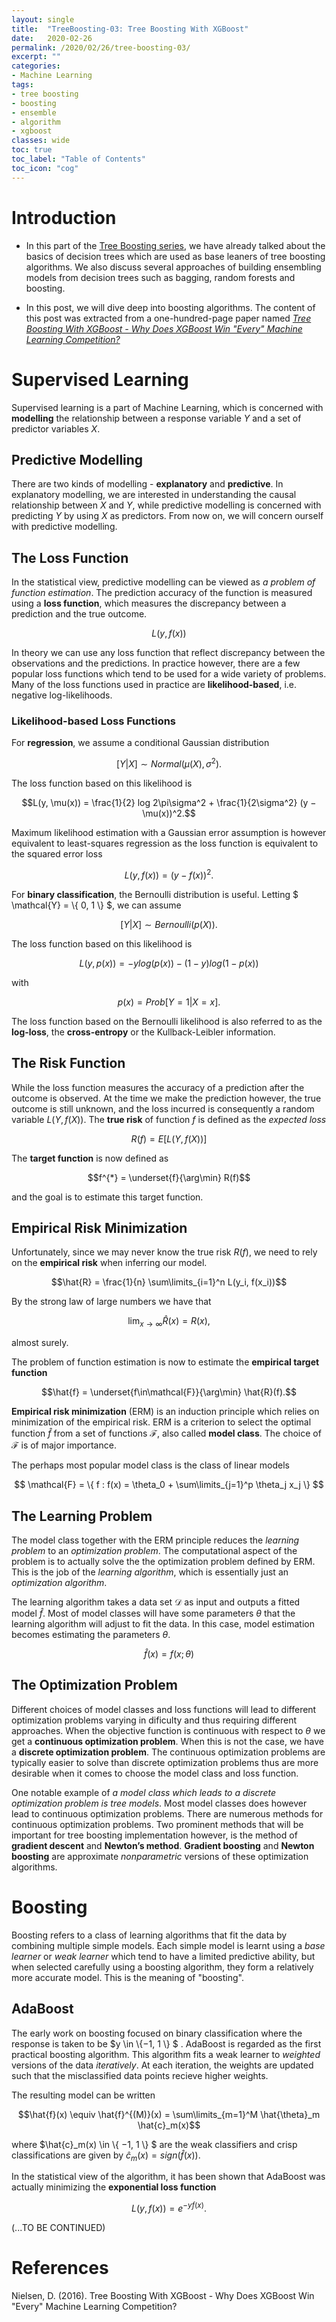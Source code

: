 ```yaml
---
layout: single
title:  "TreeBoosting-03: Tree Boosting With XGBoost"
date:   2020-02-26
permalink: /2020/02/26/tree-boosting-03/
excerpt: ""
categories: 
- Machine Learning
tags:
- tree boosting
- boosting
- ensemble
- algorithm
- xgboost
classes: wide
toc: true
toc_label: "Table of Contents"
toc_icon: "cog"
---
```


# Introduction

- In this part of the [Tree Boosting series](https://datasciblog.github.io/tags/#tree-boosting), we have already talked about the basics of decision trees which are used as base leaners of tree boosting algorithms. We also discuss several approaches of building ensembling models from decision trees such as bagging, random forests and boosting.

- In this post, we will dive deep into boosting algorithms. The content of this post was extracted from a one-hundred-page paper named *[Tree Boosting With XGBoost - Why Does XGBoost Win "Every" Machine Learning Competition?](https://www.semanticscholar.org/paper/Tree-Boosting-With-XGBoost-Why-Does-XGBoost-Win-Nielsen/04e182aa6d36f643a1aea18f3b9384a74538e6a0)*

# Supervised Learning

Supervised learning is a part of Machine Learning, which is concerned with **modelling** the relationship between a response variable $Y$ and a set of predictor variables $X$.

## Predictive Modelling

There are two kinds of modelling - **explanatory** and **predictive**. In explanatory modelling, we are interested in understanding the causal relationship between $X$ and $Y$, while predictive modelling is concerned with predicting $Y$ by using $X$ as predictors. From now on, we will concern ourself with predictive modelling.

## The Loss Function

 In the statistical view, predictive modelling can be viewed as *a problem of function estimation*. The prediction accuracy of the function is measured using a **loss function**, which measures the discrepancy between a prediction and the true outcome.

$$L(y, f(x))$$

In theory we can use any loss function that reflect discrepancy between the observations and the predictions. In practice however, there are a few popular loss functions which tend to be used for a wide variety of problems. Many of the loss functions used in practice are **likelihood-based**, i.e. negative log-likelihoods.

### Likelihood-based Loss Functions

For **regression**, we assume a conditional Gaussian distribution

$$[Y | X] \sim Normal(\mu(X), \sigma^2).$$

The loss function based on this likelihood is

$$L(y, \mu(x)) = \frac{1}{2} log 2\pi\sigma^2 + \frac{1}{2\sigma^2} (y − \mu(x))^2.$$

Maximum likelihood estimation with a Gaussian error assumption is however equivalent to least-squares regression as the loss function is equivalent to the squared error loss

$$L(y, f(x)) = (y − f(x))^2.$$

For **binary classification**, the Bernoulli distribution is useful. Letting $ \mathcal{Y} = \\{ 0, 1 \\} $, we can assume

$$[Y |X] \sim Bernoulli(p(X)).$$

The loss function based on this likelihood is

$$L(y, p(x)) = −y log(p(x)) − (1 − y) log(1 − p(x))$$

with 

$$p(x) = Prob[Y = 1|X = x].$$

The loss function based on the Bernoulli likelihood is also referred to as the **log-loss**, the **cross-entropy** or the Kullback-Leibler information.

## The Risk Function

While the loss function measures the accuracy of a prediction after the outcome is observed. At the time we make the prediction however, the true outcome is still
unknown, and the loss incurred is consequently a random variable $L(Y, f(X))$. The **true risk** of function $f$ is defined as the *expected loss*

$$R(f) = E[L(Y, f(X))]$$

The **target function** is now defined as 

$$f^{*} = \underset{f}{\arg\min} R(f)$$

and the goal is to estimate this target function.

## Empirical Risk Minimization

Unfortunately, since we may never know the true risk $R(f)$, we need to rely on the **empirical risk** when inferring our model.

$$\hat{R} = \frac{1}{n} \sum\limits_{i=1}^n L(y_i, f(x_i))$$

By the strong law of large numbers we have that

$$\lim_{x\to\infty} \hat{R}(x) = R(x),$$

almost surely.

The problem of function estimation is now to estimate the **empirical target function**

$$\hat{f} = \underset{f\in\mathcal{F}}{\arg\min} \hat{R}(f).$$


**Empirical risk minimization** (ERM) is an induction principle which relies on minimization of the empirical risk. ERM is a criterion to select the optimal function $\hat{f}$ from a set of functions $\mathcal{F}$, also called **model class**. The choice of $\mathcal{F}$ is of major importance.

The perhaps most popular model class is the class of linear models

$$ \mathcal{F} = \{ f : f(x) = \theta_0 + \sum\limits_{j=1}^p \theta_j x_j \} $$


## The Learning Problem

The model class together with the ERM principle reduces the *learning problem* to an *optimization problem*. The computational aspect of the problem is to actually solve the
the optimization problem defined by ERM. This is the job of the *learning algorithm*, which is essentially just an *optimization algorithm*. 

The learning algorithm takes a data set $\mathcal{D}$ as input and outputs a fitted model $\hat{f}$. Most of model classes will have some parameters $\theta$ that the learning algorithm will adjust to fit the data. In this case, model estimation becomes estimating the parameters $\theta$.

$$\hat{f}(x) = f(x;\theta)$$

## The Optimization Problem

Different choices of model classes and loss functions will lead to different optimization problems varying in dificulty and thus requiring different approaches. When the objective function is continuous with respect to $\theta$ we get a **continuous optimization problem**. When this is not the case, we have a **discrete optimization problem**. The continuous optimization problems are typically easier to solve than discrete optimization problems thus are more desirable when it comes to choose the model class and loss function.

One notable example of *a model class which leads to a discrete optimization problem is tree models*. Most model classes does however lead to continuous optimization problems. There are numerous methods for continuous optimization problems. Two prominent methods that will be important for tree boosting implementation however, is the method of **gradient descent** and **Newton’s method**. **Gradient boosting** and **Newton boosting** are approximate *nonparametric* versions of these optimization algorithms.

# Boosting

Boosting refers to a class of learning algorithms that fit the data by combining multiple simple models. Each simple model is learnt using a *base learner* or *weak learner* which tend to have a limited predictive ability, but when selected carefully
using a boosting algorithm, they form a relatively more accurate model. This is the meaning of "boosting".

## AdaBoost

The early work on boosting focused on binary classification where the response is taken to be $y \in \\{−1, 1 \\} $ . AdaBoost is regarded as the first practical boosting algorithm. This algorithm fits a weak learner to *weighted* versions of the data *iteratively*. At each iteration, the weights are updated such that the misclassified data points recieve higher weights.

The resulting model can be written

$$\hat{f}(x) \equiv \hat{f}^{(M)}(x) = \sum\limits_{m=1}^M \hat{\theta}_m \hat{c}_m(x)$$

where $\hat{c}_m(x) \in \\{ −1, 1 \\} $ are the weak classifiers and crisp classifications are given by $\hat{c}_m(x) = sign(\hat{f}(x))$.

In the statistical view of the algorithm, it has been shown
that AdaBoost was actually minimizing the **exponential loss function**

$$L(y,f(x)) = e^{−yf(x)}.$$



(...TO BE CONTINUED)

# References

  Nielsen, D. (2016). Tree Boosting With XGBoost - Why Does XGBoost Win "Every" Machine Learning Competition?